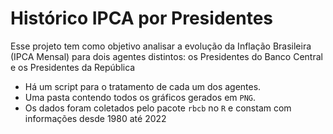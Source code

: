 # Histórico IPCA por Presidentes
Esse projeto tem como objetivo analisar a evolução da Inflação Brasileira (IPCA Mensal) para dois agentes distintos: os Presidentes do Banco Central e os Presidentes da República

- Há um script para o tratamento de cada um dos agentes.
- Uma pasta contendo todos os gráficos gerados em `PNG`.
- Os dados foram coletados pelo pacote `rbcb` no `R` e constam com informações desde 1980 até 2022
